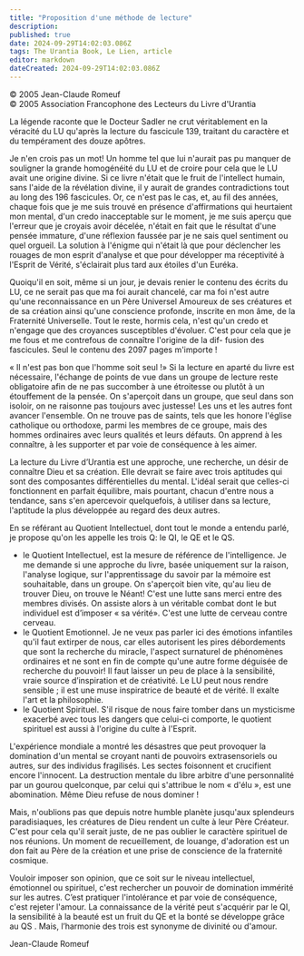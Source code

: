 ```yaml
---
title: "Proposition d'une méthode de lecture"
description: 
published: true
date: 2024-09-29T14:02:03.086Z
tags: The Urantia Book, Le Lien, article
editor: markdown
dateCreated: 2024-09-29T14:02:03.086Z
---
```


<p class="v-card v-sheet theme--light grey lighten-3 px-2">© 2005 Jean-Claude Romeuf<br>© 2005 Association Francophone des Lecteurs du Livre d'Urantia</p>

La légende raconte que le Docteur Sadler ne crut véritablement en la véracité du LU qu'après la lecture du fascicule 139, traitant du caractère et du tempérament des douze apôtres.

Je n'en crois pas un mot! Un homme tel que lui n'aurait pas pu manquer de souligner la grande homogénéité du LU et de croire pour cela que le LU avait une origine divine. Si ce livre n'était que le fruit de l'intellect humain, sans l'aide de la révélation divine, il y aurait de grandes contradictions tout au long des 196 fascicules. Or, ce n'est pas le cas, et, au fil des années, chaque fois que je me suis trouvé en présence d'affirmations qui heurtaient mon mental, d'un credo inacceptable sur le moment, je me suis aperçu que l'erreur que je croyais avoir décelée, n'était en fait que le résultat d'une pensée immature, d'une réflexion faussée par je ne sais quel sentiment ou quel orgueil. La solution à l'énigme qui n'était là que pour déclencher les rouages de mon esprit d'analyse et que pour développer ma réceptivité à l'Esprit de Vérité, s'éclairait plus tard aux étoiles d'un Euréka.

Quoiqu'il en soit, même si un jour, je devais renier le contenu des écrits du LU, ce ne serait pas que ma foi aurait chancelé, car ma foi n'est autre qu'une reconnaissance en un Père Universel Amoureux de ses créatures et de sa création ainsi qu'une conscience profonde, inscrite en mon âme, de la Fraternité Universelle. Tout le reste, hormis cela, n'est qu'un credo et n'engage que des croyances susceptibles d'évoluer. C'est pour cela que je me fous et me contrefous de connaître l'origine de la dif- fusion des fascicules. Seul le contenu des 2097 pages m'importe !

« Il n'est pas bon que l'homme soit seul !» Si la lecture en aparté du livre est nécessaire, l'échange de points de vue dans un groupe de lecture reste obligatoire afin de ne pas succomber à une étroitesse ou plutôt à un étouffement de la pensée. On s'aperçoit dans un groupe, que seul dans son isoloir, on ne raisonne pas toujours avec justesse! Les uns et les autres font avancer l'ensemble. On ne trouve pas de saints, tels que les honore l'église catholique ou orthodoxe, parmi les membres de ce groupe, mais des hommes ordinaires avec leurs qualités et leurs défauts. On apprend à les connaître, à les supporter et par voie de conséquence à les aimer.

La lecture du Livre d’Urantia est une approche, une recherche, un désir de connaître Dieu et sa création. Elle devrait se faire avec trois aptitudes qui sont des composantes différentielles du mental. L'idéal serait que celles-ci fonctionnent en parfait équilibre, mais pourtant, chacun d'entre nous a tendance, sans s'en apercevoir quelquefois, à utiliser dans sa lecture, l'aptitude la plus développée au regard des deux autres.

En se référant au Quotient Intellectuel, dont tout le monde a entendu parlé, je propose qu'on les appelle les trois Q: le QI, le QE et le QS.

- le Quotient Intellectuel, est la mesure de référence de l'intelligence. Je me demande si une approche du livre, basée uniquement sur la raison, l'analyse logique, sur l'apprentissage du savoir par la mémoire est souhaitable, dans un groupe. On s'aperçoit bien vite, qu'au lieu de trouver Dieu, on trouve le Néant! C'est une lutte sans merci entre des membres divisés. On assiste alors à un véritable combat dont le but individuel est d’imposer « sa vérité». C'est une lutte de cerveau contre cerveau.
- le Quotient Emotionnel. Je ne veux pas parler ici des émotions infantiles qu'il faut extirper de nous, car elles autorisent les pires débordements que sont la recherche du miracle, l'aspect surnaturel de phénomènes ordinaires et ne sont en fin de compte qu'une autre forme déguisée de recherche du pouvoir! Il faut laisser un peu de place à la sensibilité, vraie source d’inspiration et de créativité. Le LU peut nous rendre sensible ; il est une muse inspiratrice de beauté et de vérité. Il exalte l'art et la philosophie.
- le Quotient Spirituel. S'il risque de nous faire tomber dans un mysticisme exacerbé avec tous les dangers que celui-ci comporte, le quotient spirituel est aussi à l'origine du culte à l'Esprit.

L'expérience mondiale a montré les désastres que peut provoquer la domination d'un mental se croyant nanti de pouvoirs extrasensoriels ou autres, sur des individus fragilisés. Les sectes foisonnent et crucifient encore l'innocent. La destruction mentale du libre arbitre d'une personnalité par un gourou quelconque, par celui qui s'attribue le nom « d'élu », est une abomination. Même Dieu refuse de nous dominer !

Mais, n'oublions pas que depuis notre humble planète jusqu'aux splendeurs paradisiaques, les créatures de Dieu rendent un culte à leur Père Créateur. C'est pour cela qu'il serait juste, de ne pas oublier le caractère spirituel de nos réunions. Un moment de recueillement, de louange, d'adoration est un don fait au Père de la création et une prise de conscience de la fraternité cosmique.

Vouloir imposer son opinion, que ce soit sur le niveau intellectuel, émotionnel ou spirituel, c'est rechercher un pouvoir de domination immérité sur les autres. C’est pratiquer l'intolérance et par voie de conséquence, c'est rejeter l'amour. La connaissance de la vérité peut s'acquérir par le QI, la sensibilité à la beauté est un fruit du QE et la bonté se développe grâce au QS . Mais, l’harmonie des trois est synonyme de divinité ou d'amour.

Jean-Claude Romeuf